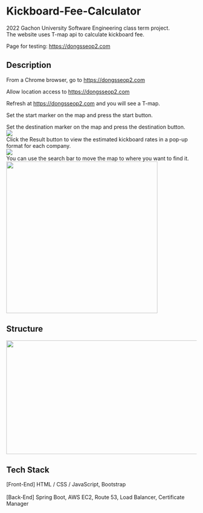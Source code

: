# Kickboard-Fee-Calculator
2022 Gachon University Software Engineering class term project.<br>
The website uses T-map api to calculate kickboard fee.

Page for testing: https://dongsseop2.com


## Description
From a Chrome browser, go to https://dongsseop2.com

Allow location access to https://dongsseop2.com

Refresh at https://dongsseop2.com and you will see a T-map.

Set the start marker on the map and press the start button.

Set the destination marker on the map and press the destination button.<br>
<img src="https://user-images.githubusercontent.com/76763417/177947404-c8ee24ce-6464-41b9-8ecf-0050cbf32307.png"><br>
Click the Result button to view the estimated kickboard rates in a pop-up format for each company.<br>
<img src="https://user-images.githubusercontent.com/76763417/177947640-d549202b-3db8-499e-ac23-2afd91c2a7d7.png"><br>
You can use the search bar to move the map to where you want to find it.<br>
<img src="https://user-images.githubusercontent.com/76763417/177947740-0415bce3-3b3e-4b1f-b998-275f8aac0ec8.jpg" width= 400 height=400><br>


## Structure
<img src="https://user-images.githubusercontent.com/76763417/177947783-200bc43a-9c2e-4817-ade2-34a30784fb87.png" width=600 height=300><br>

## Tech Stack
[Front-End] HTML / CSS / JavaScript, Bootstrap <br><br>
[Back-End] Spring Boot, AWS EC2, Route 53, Load Balancer, Certificate Manager

